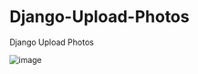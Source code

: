 # Django-Upload-Photos
Django Upload Photos 

![image](https://user-images.githubusercontent.com/36824081/236538983-a02c3969-09bd-4e8a-89e1-96b5a19fb590.png)
